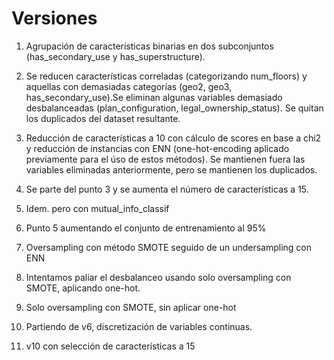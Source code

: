 # Versiones

1. Agrupación de características binarias en dos subconjuntos (has_secondary_use y has_superstructure).

2. Se reducen características correladas (categorizando num_floors) y aquellas con demasiadas categorías (geo2, geo3, has_secondary_use).Se eliminan algunas variables demasiado desbalanceadas (plan_configuration, legal_ownership_status). Se quitan los duplicados del dataset resultante.

3. Reducción de características a 10 con cálculo de scores en base a chi2 y reducción de instancias con ENN (one-hot-encoding aplicado previamente para el úso de estos métodos). Se mantienen fuera las variables eliminadas anteriormente, pero se mantienen los duplicados.   

4. Se parte del punto 3 y se aumenta el número de características a 15.
   
5. Idem. pero con mutual_info_classif   
 
6. Punto 5 aumentando el conjunto de entrenamiento al 95%   

7. Oversampling con método SMOTE seguido de un undersampling con ENN

8. Intentamos paliar el desbalanceo usando solo oversampling con SMOTE, aplicando one-hot.

9.  Solo oversampling con SMOTE, sin aplicar one-hot

10. Partiendo de v6, discretización de variables continuas.

11. v10 con selección de características a 15
